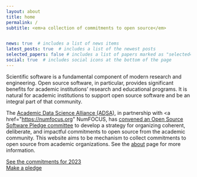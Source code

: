```yaml
---
layout: about
title: home
permalink: /
subtitle: <em>a collection of commitments to open source</em>


news: true  # includes a list of news items
latest_posts: true  # includes a list of the newest posts
selected_papers: false # includes a list of papers marked as "selected={true}"
social: true  # includes social icons at the bottom of the page
---
```


Scientific software is a fundamental component of modern research and engineering. Open source software, in particular, provides significant benefits for academic institutions’ research and educational programs. It is natural for academic institutions to support open source software and be an integral part of that community. 


The <a href="https://academicdatascience.org">Academic Data Science Alliance (ADSA)</a>, in partnership with <a href="https://numfocus.org" NumFOCUS</a>, has <a href="/blog/2023/announcement_1/">convened an Open Source Software Pledge committee</a> to develop a strategy for organizing coherent, deliberate, and impactful commitments to open source from the academic community. This website aims to be mechanism to collect commitments to open source from academic organizations.  See the [about](/blog/) page for more information.


<div class="container">
  <div class="row">
     <div class="col-6 ">
       <a class="btn btn-primary" href="/registry" role="button">See the commitments for 2023</a>
    </div>
     <div class="col-6 ">
       <a class="btn btn-primary" href="/pledge" role="button">Make a pledge</a>
    </div>
  </div>
</div>

<br />
